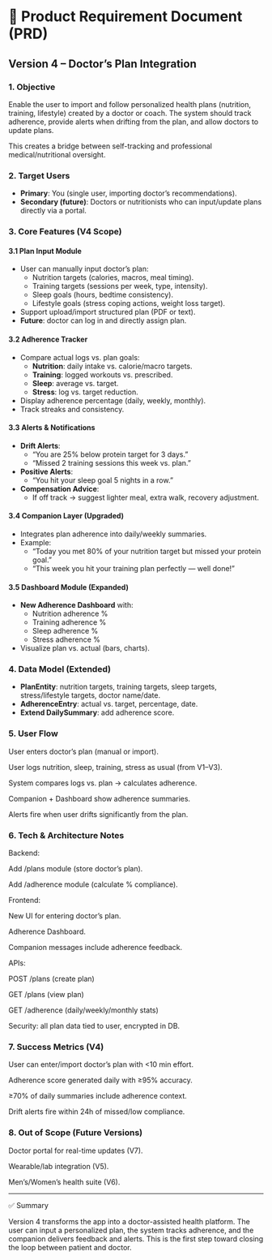 # 📄 Product Requirement Document (PRD)

## Version 4 – Doctor’s Plan Integration

### 1. Objective

Enable the user to import and follow personalized health plans (nutrition, training, lifestyle) created by a doctor or coach.
The system should track adherence, provide alerts when drifting from the plan, and allow doctors to update plans.

This creates a bridge between self-tracking and professional medical/nutritional oversight.

### 2. Target Users

- **Primary**: You (single user, importing doctor’s recommendations).
- **Secondary (future)**: Doctors or nutritionists who can input/update plans directly via a portal.

### 3. Core Features (V4 Scope)

#### 3.1 Plan Input Module

- User can manually input doctor’s plan:
  - Nutrition targets (calories, macros, meal timing).
  - Training targets (sessions per week, type, intensity).
  - Sleep goals (hours, bedtime consistency).
  - Lifestyle goals (stress coping actions, weight loss target).
- Support upload/import structured plan (PDF or text).
- **Future**: doctor can log in and directly assign plan.

#### 3.2 Adherence Tracker

- Compare actual logs vs. plan goals:
  - **Nutrition**: daily intake vs. calorie/macro targets.
  - **Training**: logged workouts vs. prescribed.
  - **Sleep**: average vs. target.
  - **Stress**: log vs. target reduction.
- Display adherence percentage (daily, weekly, monthly).
- Track streaks and consistency.

#### 3.3 Alerts & Notifications

- **Drift Alerts**:
  - “You are 25% below protein target for 3 days.”
  - “Missed 2 training sessions this week vs. plan.”
- **Positive Alerts**:
  - “You hit your sleep goal 5 nights in a row.”
- **Compensation Advice**:
  - If off track → suggest lighter meal, extra walk, recovery adjustment.

#### 3.4 Companion Layer (Upgraded)

- Integrates plan adherence into daily/weekly summaries.
- Example:
  - “Today you met 80% of your nutrition target but missed your protein goal.”
  - “This week you hit your training plan perfectly — well done!”

#### 3.5 Dashboard Module (Expanded)

- **New Adherence Dashboard** with:
  - Nutrition adherence %
  - Training adherence %
  - Sleep adherence %
  - Stress adherence %
- Visualize plan vs. actual (bars, charts).

### 4. Data Model (Extended)

- **PlanEntity**: nutrition targets, training targets, sleep targets, stress/lifestyle targets, doctor name/date.
- **AdherenceEntry**: actual vs. target, percentage, date.
- **Extend DailySummary**: add adherence score.

### 5. User Flow

User enters doctor’s plan (manual or import).

User logs nutrition, sleep, training, stress as usual (from V1–V3).

System compares logs vs. plan → calculates adherence.

Companion + Dashboard show adherence summaries.

Alerts fire when user drifts significantly from the plan.

### 6. Tech & Architecture Notes

Backend:

Add /plans module (store doctor’s plan).

Add /adherence module (calculate % compliance).

Frontend:

New UI for entering doctor’s plan.

Adherence Dashboard.

Companion messages include adherence feedback.

APIs:

POST /plans (create plan)

GET /plans (view plan)

GET /adherence (daily/weekly/monthly stats)

Security: all plan data tied to user, encrypted in DB.

### 7. Success Metrics (V4)

User can enter/import doctor’s plan with <10 min effort.

Adherence score generated daily with ≥95% accuracy.

≥70% of daily summaries include adherence context.

Drift alerts fire within 24h of missed/low compliance.

### 8. Out of Scope (Future Versions)

Doctor portal for real-time updates (V7).

Wearable/lab integration (V5).

Men’s/Women’s health suite (V6).

---

✅ Summary

Version 4 transforms the app into a doctor-assisted health platform. The user can input a personalized plan, the system tracks adherence, and the companion delivers feedback and alerts. This is the first step toward closing the loop between patient and doctor.
